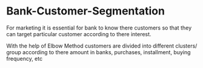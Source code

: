 # Bank-Customer-Segmentation
For marketing it is essential for bank to know there customers so that they can target particular customer according to there interest.

With the help of Elbow Method customers are divided into different clusters/ group according to there amount in banks, purchases, installment, buying frequency, etc
